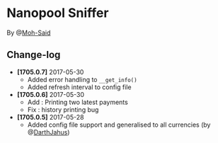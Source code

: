 # Nanopool Sniffer

By @[Moh-Said](https://github.com/Moh-Said)

## Change-log

* **[1705.0.7]** 2017-05-30
	* Added error handling to `__get_info()`
	* Added refresh interval to config file
* **[1705.0.6]** 2017-05-30
    * Add : Printing two latest payments
    * Fix : history printing bug
* **[1705.0.5]** 2017-05-28
    * Added config file support and generalised to all currencies (by @[DarthJahus](https://github.com/DarthJahus))
	